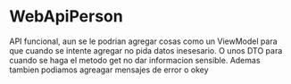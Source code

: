 # WebApiPerson

API funcional, aun se le podrian agregar cosas como un ViewModel para que cuando se intente agregar no pida datos inesesario. O unos DTO para cuando se haga el metodo get no dar informacion sensible. Ademas tambien podiamos agreagar mensajes de error o okey
